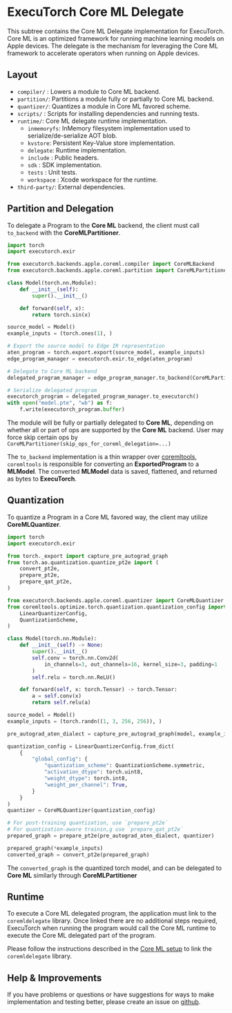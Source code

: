 # ExecuTorch Core ML Delegate


This subtree contains the Core ML Delegate implementation for ExecuTorch.
Core ML is an optimized framework for running machine learning models on Apple devices. The delegate is the mechanism for leveraging the Core ML framework to accelerate operators when running on Apple devices.

## Layout
- `compiler/` : Lowers a module to Core ML backend.
- `partition/`: Partitions a module fully or partially to Core ML backend.
- `quantizer/`: Quantizes a module in Core ML favored scheme.
- `scripts/` : Scripts for installing dependencies and running tests.
- `runtime/`: Core ML delegate runtime implementation.
    - `inmemoryfs`: InMemory filesystem implementation used to serialize/de-serialize AOT blob.
    - `kvstore`: Persistent Key-Value store implementation.
    - `delegate`: Runtime implementation.
    - `include` : Public headers.
    - `sdk` : SDK implementation.
    - `tests` :  Unit tests.
    - `workspace` : Xcode workspace for the runtime.
- `third-party/`: External dependencies.

## Partition and Delegation

To delegate a Program to the **Core ML** backend, the client must call `to_backend` with the **CoreMLPartitioner**.

```python
import torch
import executorch.exir

from executorch.backends.apple.coreml.compiler import CoreMLBackend
from executorch.backends.apple.coreml.partition import CoreMLPartitioner

class Model(torch.nn.Module):
    def __init__(self):
        super().__init__()

    def forward(self, x):
        return torch.sin(x)

source_model = Model()
example_inputs = (torch.ones(1), )

# Export the source model to Edge IR representation
aten_program = torch.export.export(source_model, example_inputs)
edge_program_manager = executorch.exir.to_edge(aten_program)

# Delegate to Core ML backend
delegated_program_manager = edge_program_manager.to_backend(CoreMLPartitioner())

# Serialize delegated program
executorch_program = delegated_program_manager.to_executorch()
with open("model.pte", "wb") as f:
    f.write(executorch_program.buffer)
```

The module will be fully or partially delegated to **Core ML**, depending on whether all or part of ops are supported by the **Core ML** backend. User may force skip certain ops by `CoreMLPartitioner(skip_ops_for_coreml_delegation=...)`

The `to_backend` implementation is a thin wrapper over [coremltools](https://apple.github.io/coremltools/docs-guides/), `coremltools` is responsible for converting an **ExportedProgram** to a **MLModel**. The converted **MLModel** data is saved, flattened, and returned as bytes to **ExecuTorch**.

## Quantization

To quantize a Program in a Core ML favored way, the client may utilize **CoreMLQuantizer**.

```python
import torch
import executorch.exir

from torch._export import capture_pre_autograd_graph
from torch.ao.quantization.quantize_pt2e import (
    convert_pt2e,
    prepare_pt2e,
    prepare_qat_pt2e,
)

from executorch.backends.apple.coreml.quantizer import CoreMLQuantizer
from coremltools.optimize.torch.quantization.quantization_config import (
    LinearQuantizerConfig,
    QuantizationScheme,
)

class Model(torch.nn.Module):
    def __init__(self) -> None:
        super().__init__()
        self.conv = torch.nn.Conv2d(
            in_channels=3, out_channels=16, kernel_size=3, padding=1
        )
        self.relu = torch.nn.ReLU()

    def forward(self, x: torch.Tensor) -> torch.Tensor:
        a = self.conv(x)
        return self.relu(a)

source_model = Model()
example_inputs = (torch.randn((1, 3, 256, 256)), )

pre_autograd_aten_dialect = capture_pre_autograd_graph(model, example_inputs)

quantization_config = LinearQuantizerConfig.from_dict(
    {
        "global_config": {
            "quantization_scheme": QuantizationScheme.symmetric,
            "activation_dtype": torch.uint8,
            "weight_dtype": torch.int8,
            "weight_per_channel": True,
        }
    }
)
quantizer = CoreMLQuantizer(quantization_config)

# For post-training quantization, use `prepare_pt2e`
# For quantization-aware trainin,g use `prepare_qat_pt2e`
prepared_graph = prepare_pt2e(pre_autograd_aten_dialect, quantizer)

prepared_graph(*example_inputs)
converted_graph = convert_pt2e(prepared_graph)
```

The `converted_graph` is the quantized torch model, and can be delegated to **Core ML** similarly through **CoreMLPartitioner**

## Runtime

To execute a Core ML delegated program, the application must link to the `coremldelegate` library. Once linked there are no additional steps required, ExecuTorch when running the program would call the Core ML runtime to execute the Core ML delegated part of the program.

Please follow the instructions described in the [Core ML setup](/backends/apple/coreml/setup.md) to link the `coremldelegate` library.

## Help & Improvements
If you have problems or questions or have suggestions for ways to make
implementation and testing better, please create an issue on [github](https://www.github.com/pytorch/executorch/issues).
